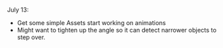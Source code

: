 July 13:

- Get some simple Assets start working on animations
- Might want to tighten up the angle so it can detect narrower objects to step over.

